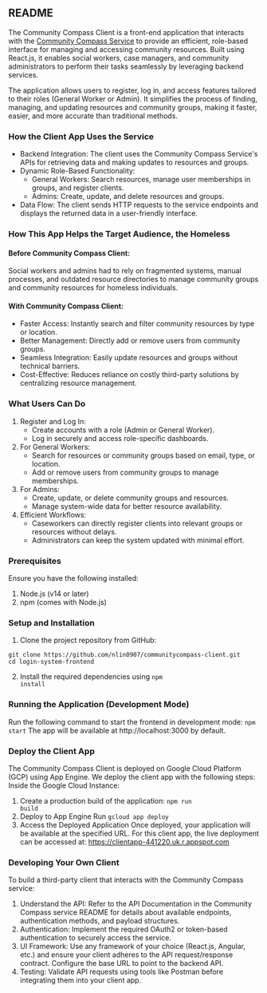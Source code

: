 ## README

The Community Compass Client is a front-end application that interacts with the [Community Compass Service](https://github.com/preethiprakash1/communitycompass) to provide an efficient, role-based interface for managing and accessing community resources. Built using React.js, it enables social workers, case managers, and community administrators to perform their tasks seamlessly by leveraging backend services.

The application allows users to register, log in, and access features tailored to their roles (General Worker or Admin). It simplifies the process of finding, managing, and updating resources and community groups, making it faster, easier, and more accurate than traditional methods.

### How the Client App Uses the Service
- Backend Integration: The client uses the Community Compass Service's APIs for retrieving data and making updates to resources and groups.
- Dynamic Role-Based Functionality:
  - General Workers: Search resources, manage user memberships in groups, and register clients.
  - Admins: Create, update, and delete resources and groups.
- Data Flow: The client sends HTTP requests to the service endpoints and displays the returned data in a user-friendly interface.

### How This App Helps the Target Audience, the Homeless
#### Before Community Compass Client:
Social workers and admins had to rely on fragmented systems, manual processes, and outdated resource directories to manage community groups and community resources for homeless individuals.

#### With Community Compass Client:
- Faster Access: Instantly search and filter community resources by type or location.
- Better Management: Directly add or remove users from community groups.
- Seamless Integration: Easily update resources and groups without technical barriers.
- Cost-Effective: Reduces reliance on costly third-party solutions by centralizing resource management.

### What Users Can Do
1. Register and Log In:
    - Create accounts with a role (Admin or General Worker).
    - Log in securely and access role-specific dashboards.
2. For General Workers:
    - Search for resources or community groups based on email, type, or location.
    - Add or remove users from community groups to manage memberships.
3. For Admins:
    - Create, update, or delete community groups and resources.
    - Manage system-wide data for better resource availability.
4. Efficient Workflows:
    - Caseworkers can directly register clients into relevant groups or resources without delays.
    - Administrators can keep the system updated with minimal effort.

### Prerequisites
Ensure you have the following installed:
1. Node.js (v14 or later)
2. npm (comes with Node.js)

### Setup and Installation
1. Clone the project repository from GitHub: 
```
git clone https://github.com/nlin0907/communitycompass-client.git
cd login-system-frontend
```
2. Install the required dependencies using <code>npm install</code>

### Running the Application (Development Mode)
Run the following command to start the frontend in development mode: <code>npm start</code>
The app will be available at http://localhost:3000 by default.

### Deploy the Client App
The Community Compass Client is deployed on Google Cloud Platform (GCP) using App Engine. We deploy the client app with the following steps:
Inside the Google Cloud Instance:

1. Create a production build of the application: <code>npm run build</code>
2. Deploy to App Engine
Run <code>gcloud app deploy</code>
3. Access the Deployed Application
Once deployed, your application will be available at the specified URL. For this client app, the live deployment can be accessed at: https://clientapp-441220.uk.r.appspot.com

### Developing Your Own Client
To build a third-party client that interacts with the Community Compass service:

1. Understand the API: Refer to the API Documentation in the Community Compass service README for details about available endpoints, authentication methods, and payload structures.
2. Authentication: Implement the required OAuth2 or token-based authentication to securely access the service.
3. UI Framework: Use any framework of your choice (React.js, Angular, etc.) and ensure your client adheres to the API request/response contract. Configure the base URL to point to the backend API.
4. Testing: Validate API requests using tools like Postman before integrating them into your client app.


